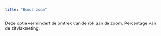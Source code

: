 ```yaml
---
title: "Bonus zoom"
---
```


Deze optie vermindert de omtrek van de rok aan de zoom. Percentage van de zitvlakmeting.




